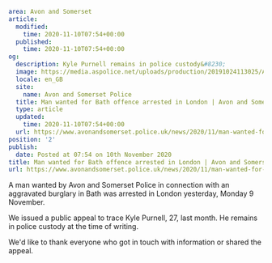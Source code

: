 ```yaml
area: Avon and Somerset
article:
  modified:
    time: 2020-11-10T07:54+00:00
  published:
    time: 2020-11-10T07:54+00:00
og:
  description: Kyle Purnell remains in police custody&#8230;
  image: https://media.aspolice.net/uploads/production/20191024113025/Arrested-Locked-up.jpg
  locale: en_GB
  site:
    name: Avon and Somerset Police
  title: Man wanted for Bath offence arrested in London | Avon and Somerset Police
  type: article
  updated:
    time: 2020-11-10T07:54+00:00
  url: https://www.avonandsomerset.police.uk/news/2020/11/man-wanted-for-bath-offence-arrested-in-london/
position: '2'
publish:
  date: Posted at 07:54 on 10th November 2020
title: Man wanted for Bath offence arrested in London | Avon and Somerset Police
url: https://www.avonandsomerset.police.uk/news/2020/11/man-wanted-for-bath-offence-arrested-in-london/
```

A man wanted by Avon and Somerset Police in connection with an aggravated burglary in Bath was arrested in London yesterday, Monday 9 November.

We issued a public appeal to trace Kyle Purnell, 27, last month. He remains in police custody at the time of writing.

We'd like to thank everyone who got in touch with information or shared the appeal.

